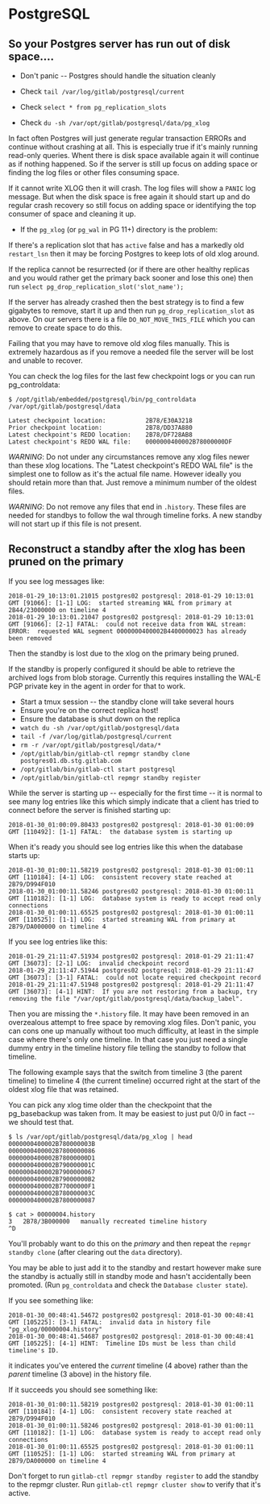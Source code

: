 # PostgreSQL

## So your Postgres server has run out of disk space....

* Don't panic -- Postgres should handle the situation cleanly

* Check `tail /var/log/gitlab/postgresql/current`
* Check `select * from pg_replication_slots`
* Check `du -sh /var/opt/gitlab/postgresql/data/pg_xlog`

In fact often Postgres will just generate regular transaction ERRORs
and continue without crashing at all. This is especially true if it's
mainly running read-only queries. Whent there is disk space available
again it will continue as if nothing happened. So if the server is
still up focus on adding space or finding the log files or other files
consuming space.

If it cannot write XLOG then it will crash. The log files will show a
`PANIC` log message.  But when the disk space is free again it should
start up and do regular crash recovery so still focus on adding space
or identifying the top consumer of space and cleaning it up.

* If the `pg_xlog` (or `pg_wal` in PG 11+) directory is the problem:

If there's a replication slot that has `active` false and has a
markedly old `restart_lsn` then it may be forcing Postgres to keep
lots of old xlog around. 

If the replica cannot be resurrected (or if there are other healthy
replicas and you would rather get the primary back sooner and lose
this one) then run `select pg_drop_replication_slot('slot_name');`

If the server has already crashed then the best strategy is to find a
few gigabytes to remove, start it up and then run
`pg_drop_replication_slot` as above. On our servers there is a file
`DO_NOT_MOVE_THIS_FILE` which you can remove to create space to do
this.

Failing that you may have to remove old xlog files manually. This is
extremely hazardous as if you remove a needed file the server will be
lost and unable to recover.

You can check the log files for the last few checkpoint logs or you
can run pg_controldata:

```
$ /opt/gitlab/embedded/postgresql/bin/pg_controldata /var/opt/gitlab/postgresql/data

Latest checkpoint location:           2B78/E30A3218
Prior checkpoint location:            2B78/DD37A880
Latest checkpoint's REDO location:    2B78/DF728AB8
Latest checkpoint's REDO WAL file:    0000000400002B78000000DF
```

*WARNING*: Do not under any circumstances remove any xlog files newer
than these xlog locations. The "Latest checkpoint's REDO WAL file" is
the simplest one to follow as it's the actual file name. However
ideally you should retain more than that. Just remove a minimum number
of the oldest files.

*WARNING*: Do not remove any files that end in `.history`. These files
are needed for standbys to follow the wal through timeline forks. A
new standby will not start up if this file is not present.

## Reconstruct a standby after the xlog has been pruned on the primary

If you see log messages like:

```
2018-01-29_10:13:01.21015 postgres02 postgresql: 2018-01-29 10:13:01 GMT [91066]: [1-1] LOG:  started streaming WAL from primary at 2B44/23000000 on timeline 4
2018-01-29_10:13:01.21047 postgres02 postgresql: 2018-01-29 10:13:01 GMT [91066]: [2-1] FATAL:  could not receive data from WAL stream: ERROR:  requested WAL segment 0000000400002B4400000023 has already been removed
```

Then the standby is lost due to the xlog on the primary being
pruned. 

If the standby is properly configured it should be able to retrieve
the archived logs from blob storage. Currently this requires
installing the WAL-E PGP private key in the agent in order for that to
work.

* Start a tmux session -- the standby clone will take several hours
* Ensure you're on the correct replica host!
* Ensure the database is shut down on the replica
* `watch du -sh /var/opt/gitlab/postgresql/data`
* `tail -f /var/log/gitlab/postgresql/current `
* `rm -r /var/opt/gitlab/postgresql/data/*`
* `/opt/gitlab/bin/gitlab-ctl repmgr standby clone postgres01.db.stg.gitlab.com`
* `/opt/gitlab/bin/gitlab-ctl start postgresql`
* `/opt/gitlab/bin/gitlab-ctl repmgr standby register`

While the server is starting up -- especially for the first time -- it
is normal to see many log entries like this which simply indicate that
a client has tried to connect before the server is finished starting
up:

```
2018-01-30_01:00:09.80433 postgres02 postgresql: 2018-01-30 01:00:09 GMT [110492]: [1-1] FATAL:  the database system is starting up
```

When it's ready you should see log entries like this when the database starts up:

```
2018-01-30_01:00:11.58219 postgres02 postgresql: 2018-01-30 01:00:11 GMT [110184]: [4-1] LOG:  consistent recovery state reached at 2B79/D994F010
2018-01-30_01:00:11.58246 postgres02 postgresql: 2018-01-30 01:00:11 GMT [110182]: [1-1] LOG:  database system is ready to accept read only connections
2018-01-30_01:00:11.65525 postgres02 postgresql: 2018-01-30 01:00:11 GMT [110525]: [1-1] LOG:  started streaming WAL from primary at 2B79/DA000000 on timeline 4
```

If you see log entries like this:

```
2018-01-29_21:11:47.51934 postgres02 postgresql: 2018-01-29 21:11:47 GMT [36073]: [2-1] LOG:  invalid checkpoint record
2018-01-29_21:11:47.51944 postgres02 postgresql: 2018-01-29 21:11:47 GMT [36073]: [3-1] FATAL:  could not locate required checkpoint record
2018-01-29_21:11:47.51948 postgres02 postgresql: 2018-01-29 21:11:47 GMT [36073]: [4-1] HINT:  If you are not restoring from a backup, try removing the file "/var/opt/gitlab/postgresql/data/backup_label".
```

Then you are missing the `*.history` file. It may have been removed in
an overzealous attempt to free space by removing xlog files. Don't
panic, you can cons one up manually without too much difficulty, at
least in the simple case where there's only one timeline. In that case
you just need a single dummy entry in the timeline history file
telling the standby to follow that timeline.

The following example says that the switch from timeline 3 (the parent
timeline) to timeline 4 (the current timeline) occurred right at the
start of the oldest xlog file that was retained. 

You can pick any xlog time older than the checkpoint that the
pg_basebackup was taken from. It may be easiest to just put 0/0 in
fact -- we should test that.

```
$ ls /var/opt/gitlab/postgresql/data/pg_xlog | head
0000000400002B780000003B
0000000400002B7800000086
0000000400002B78000000D1
0000000400002B790000001C
0000000400002B7900000067
0000000400002B79000000B2
0000000400002B77000000F1
0000000400002B780000003C
0000000400002B7800000087

$ cat > 00000004.history
3   2B78/3B000000   manually recreated timeline history
^D
```

You'll probably want to do this on the *primary* and then repeat the
`repmgr standby clone` (after clearing out the `data` directory). 

You may be able to just add it to the standby and restart however make
sure the standby is actually still in standby mode and hasn't
accidentally been promoted. (Run `pg_controldata` and check the
`Database cluster state`).

If you see something like:

```
2018-01-30_00:48:41.54672 postgres02 postgresql: 2018-01-30 00:48:41 GMT [105225]: [3-1] FATAL:  invalid data in history file "pg_xlog/00000004.history"
2018-01-30_00:48:41.54687 postgres02 postgresql: 2018-01-30 00:48:41 GMT [105225]: [4-1] HINT:  Timeline IDs must be less than child timeline's ID.
```

it indicates you've entered the *current* timeline (4 above) rather than the
*parent* timeline (3 above) in the history file.


If it succeeds you should see something like:

```
2018-01-30_01:00:11.58219 postgres02 postgresql: 2018-01-30 01:00:11 GMT [110184]: [4-1] LOG:  consistent recovery state reached at 2B79/D994F010
2018-01-30_01:00:11.58246 postgres02 postgresql: 2018-01-30 01:00:11 GMT [110182]: [1-1] LOG:  database system is ready to accept read only connections
2018-01-30_01:00:11.65525 postgres02 postgresql: 2018-01-30 01:00:11 GMT [110525]: [1-1] LOG:  started streaming WAL from primary at 2B79/DA000000 on timeline 4
```

Don't forget to run `gitlab-ctl repmgr standby register` to add the
standby to the repmgr cluster. Run `gitlab-ctl repmgr cluster show` to
verify that it's active.

